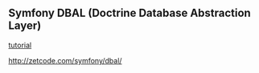 ## Symfony DBAL (Doctrine Database Abstraction Layer)



[tutorial](tutorial.mhtml)

http://zetcode.com/symfony/dbal/
